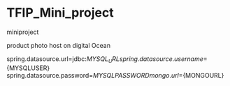 # TFIP_Mini_project
miniproject

product photo host on digital Ocean

spring.datasource.url=jdbc:${MYSQL_URL}
spring.datasource.username=${MYSQLUSER}
spring.datasource.password=${MYSQLPASSWORD}
mongo.url=${MONGOURL}

